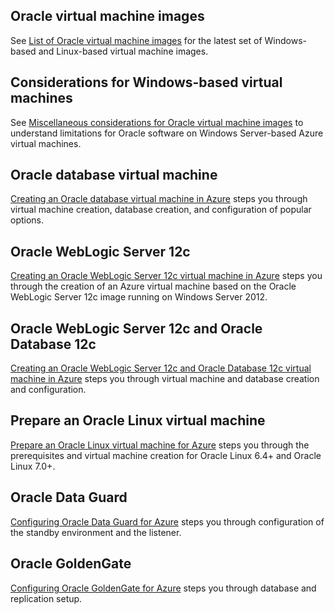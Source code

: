 

## Oracle virtual machine images
See [List of Oracle virtual machine images](../articles/virtual-machines/virtual-machines-linux-classic-oracle-images.md) for the latest set of Windows-based and Linux-based virtual machine images.

## Considerations for Windows-based virtual machines
See [Miscellaneous considerations for Oracle virtual machine images](../articles/virtual-machines/virtual-machines-windows-classic-oracle-considerations.md) to understand limitations for Oracle software on Windows Server-based Azure virtual machines.

## Oracle database virtual machine
[Creating an Oracle database virtual machine in Azure](../articles/virtual-machines/virtual-machines-windows-classic-create-oracle-database.md) steps you through virtual machine creation, database creation, and configuration of popular options.

## Oracle WebLogic Server 12c
[Creating an Oracle WebLogic Server 12c virtual machine in Azure](../articles/virtual-machines/virtual-machines-windows-create-oracle-weblogic-server-12c.md) steps you through the creation of an Azure virtual machine based on the Oracle WebLogic Server 12c image running on Windows Server 2012.

## Oracle WebLogic Server 12c and Oracle Database 12c
[Creating an Oracle WebLogic Server 12c and Oracle Database 12c virtual machine in Azure](../articles/virtual-machines/virtual-machines-windows-create-oracle-weblogic-server-12c-database.md) steps you through virtual machine and database creation and configuration.

## Prepare an Oracle Linux virtual machine
[Prepare an Oracle Linux virtual machine for Azure](../articles/virtual-machines/virtual-machines-linux-prepare-oracle.md) steps you through the prerequisites and virtual machine creation for Oracle Linux 6.4+ and Oracle Linux 7.0+.

## Oracle Data Guard
[Configuring Oracle Data Guard for Azure](../articles/virtual-machines/virtual-machines-windows-classic-configure-oracle-data-guard.md) steps you through configuration of the standby environment and the listener.

## Oracle GoldenGate
[Configuring Oracle GoldenGate for Azure](../articles/virtual-machines/virtual-machines-windows-classic-configure-oracle-goldengate.md) steps you through database and replication setup.

